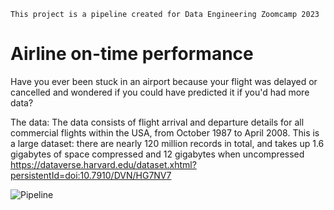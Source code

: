 `This project is a pipeline created for Data Engineering Zoomcamp 2023`

# Airline on-time performance

Have you ever been stuck in an airport because your flight was delayed or cancelled and wondered if you could have predicted it if you'd had more data?

The data: The data consists of flight arrival and departure details for all commercial flights within the USA, from October 1987 to April 2008. This is a large dataset: there are nearly 120 million records in total, and takes up 1.6 gigabytes of space compressed and 12 gigabytes when uncompressed
https://dataverse.harvard.edu/dataset.xhtml?persistentId=doi:10.7910/DVN/HG7NV7

![Pipeline](DE_airline_on_time/.images/Workflow.png)
